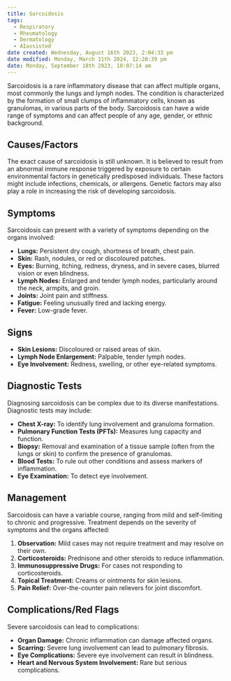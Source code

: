 ```yaml
---
title: Sarcoidosis
tags:
  - Respiratory
  - Rheumatology
  - Dermatology
  - AIassisted
date created: Wednesday, August 16th 2023, 2:04:33 pm
date modified: Monday, March 11th 2024, 12:20:39 pm
date: Monday, September 18th 2023, 10:07:14 am
---
```

Sarcoidosis is a rare inflammatory disease that can affect multiple organs, most commonly the lungs and lymph nodes. The condition is characterized by the formation of small clumps of inflammatory cells, known as granulomas, in various parts of the body. Sarcoidosis can have a wide range of symptoms and can affect people of any age, gender, or ethnic background.

## Causes/Factors

The exact cause of sarcoidosis is still unknown. It is believed to result from an abnormal immune response triggered by exposure to certain environmental factors in genetically predisposed individuals. These factors might include infections, chemicals, or allergens. Genetic factors may also play a role in increasing the risk of developing sarcoidosis.

## Symptoms

Sarcoidosis can present with a variety of symptoms depending on the organs involved:

- **Lungs:** Persistent dry cough, shortness of breath, chest pain.
- **Skin:** Rash, nodules, or red or discoloured patches.
- **Eyes:** Burning, itching, redness, dryness, and in severe cases, blurred vision or even blindness.
- **Lymph Nodes:** Enlarged and tender lymph nodes, particularly around the neck, armpits, and groin.
- **Joints:** Joint pain and stiffness.
- **Fatigue:** Feeling unusually tired and lacking energy.
- **Fever:** Low-grade fever.

## Signs

- **Skin Lesions:** Discoloured or raised areas of skin.
- **Lymph Node Enlargement:** Palpable, tender lymph nodes.
- **Eye Involvement:** Redness, swelling, or other eye-related symptoms.

## Diagnostic Tests

Diagnosing sarcoidosis can be complex due to its diverse manifestations. Diagnostic tests may include:

- **Chest X-ray:** To identify lung involvement and granuloma formation.
- **Pulmonary Function Tests (PFTs):** Measures lung capacity and function.
- **Biopsy:** Removal and examination of a tissue sample (often from the lungs or skin) to confirm the presence of granulomas.
- **Blood Tests:** To rule out other conditions and assess markers of inflammation.
- **Eye Examination:** To detect eye involvement.

## Management

Sarcoidosis can have a variable course, ranging from mild and self-limiting to chronic and progressive. Treatment depends on the severity of symptoms and the organs affected:

1. **Observation:** Mild cases may not require treatment and may resolve on their own.
2. **Corticosteroids:** Prednisone and other steroids to reduce inflammation.
3. **Immunosuppressive Drugs:** For cases not responding to corticosteroids.
4. **Topical Treatment:** Creams or ointments for skin lesions.
5. **Pain Relief:** Over-the-counter pain relievers for joint discomfort.

## Complications/Red Flags

Severe sarcoidosis can lead to complications:

- **Organ Damage:** Chronic inflammation can damage affected organs.
- **Scarring:** Severe lung involvement can lead to pulmonary fibrosis.
- **Eye Complications:** Severe eye involvement can result in blindness.
- **Heart and Nervous System Involvement:** Rare but serious complications.